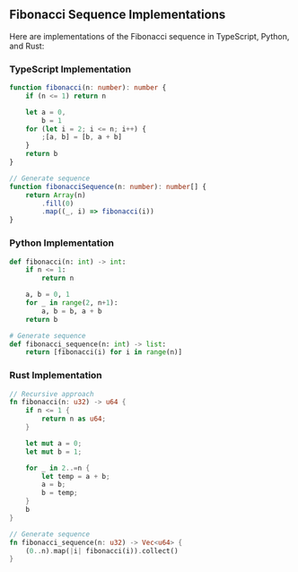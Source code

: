 ## Fibonacci Sequence Implementations

Here are implementations of the Fibonacci sequence in TypeScript, Python, and Rust:

### TypeScript Implementation

```typescript
function fibonacci(n: number): number {
    if (n <= 1) return n

    let a = 0,
        b = 1
    for (let i = 2; i <= n; i++) {
        ;[a, b] = [b, a + b]
    }
    return b
}

// Generate sequence
function fibonacciSequence(n: number): number[] {
    return Array(n)
        .fill(0)
        .map((_, i) => fibonacci(i))
}
```

### Python Implementation

```python
def fibonacci(n: int) -> int:
    if n <= 1:
        return n

    a, b = 0, 1
    for _ in range(2, n+1):
        a, b = b, a + b
    return b

# Generate sequence
def fibonacci_sequence(n: int) -> list:
    return [fibonacci(i) for i in range(n)]
```

### Rust Implementation

```rust
// Recursive approach
fn fibonacci(n: u32) -> u64 {
    if n <= 1 {
        return n as u64;
    }

    let mut a = 0;
    let mut b = 1;

    for _ in 2..=n {
        let temp = a + b;
        a = b;
        b = temp;
    }
    b
}

// Generate sequence
fn fibonacci_sequence(n: u32) -> Vec<u64> {
    (0..n).map(|i| fibonacci(i)).collect()
}
```
